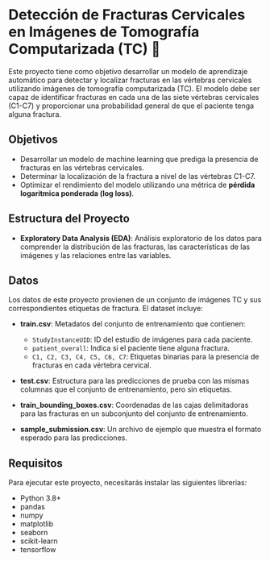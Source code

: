 # Detección de Fracturas Cervicales en Imágenes de Tomografía Computarizada (TC) 🩻

Este proyecto tiene como objetivo desarrollar un modelo de aprendizaje automático para detectar y localizar fracturas en las vértebras cervicales utilizando imágenes de tomografía computarizada (TC). El modelo debe ser capaz de identificar fracturas en cada una de las siete vértebras cervicales (C1-C7) y proporcionar una probabilidad general de que el paciente tenga alguna fractura.

## Objetivos

- Desarrollar un modelo de machine learning que prediga la presencia de fracturas en las vértebras cervicales.
- Determinar la localización de la fractura a nivel de las vértebras C1-C7.
- Optimizar el rendimiento del modelo utilizando una métrica de **pérdida logarítmica ponderada (log loss)**.

## Estructura del Proyecto

- **Exploratory Data Analysis (EDA)**: Análisis exploratorio de los datos para comprender la distribución de las fracturas, las características de las imágenes y las relaciones entre las variables.

## Datos

Los datos de este proyecto provienen de un conjunto de imágenes TC y sus correspondientes etiquetas de fractura. El dataset incluye:

- **train.csv**: Metadatos del conjunto de entrenamiento que contienen:
  - `StudyInstanceUID`: ID del estudio de imágenes para cada paciente.
  - `patient_overall`: Indica si el paciente tiene alguna fractura.
  - `C1, C2, C3, C4, C5, C6, C7`: Etiquetas binarias para la presencia de fracturas en cada vértebra cervical.

- **test.csv**: Estructura para las predicciones de prueba con las mismas columnas que el conjunto de entrenamiento, pero sin etiquetas.

- **train_bounding_boxes.csv**: Coordenadas de las cajas delimitadoras para las fracturas en un subconjunto del conjunto de entrenamiento.

- **sample_submission.csv**: Un archivo de ejemplo que muestra el formato esperado para las predicciones.


## Requisitos

Para ejecutar este proyecto, necesitarás instalar las siguientes librerías:

- Python 3.8+
- pandas
- numpy
- matplotlib
- seaborn
- scikit-learn
- tensorflow 


